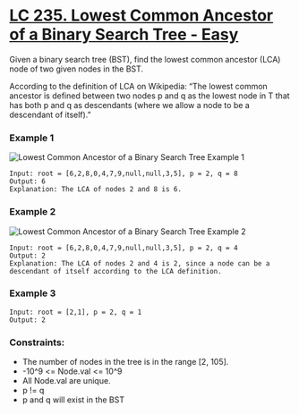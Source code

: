 # [LC 235. Lowest Common Ancestor of a Binary Search Tree - Easy](https://leetcode.com/problems/lowest-common-ancestor-of-a-binary-search-tree/description/)

Given a binary search tree (BST), find the lowest common ancestor (LCA) node of two given nodes in the BST.  

According to the definition of LCA on Wikipedia: “The lowest common ancestor is defined between two nodes p and q as the lowest node in T that has both p and q as descendants (where we allow a node to be a descendant of itself).”

### Example 1

![Lowest Common Ancestor of a Binary Search Tree Example 1](https://assets.leetcode.com/uploads/2018/12/14/binarysearchtree_improved.png)  


```
Input: root = [6,2,8,0,4,7,9,null,null,3,5], p = 2, q = 8
Output: 6
Explanation: The LCA of nodes 2 and 8 is 6.
```

### Example 2

![Lowest Common Ancestor of a Binary Search Tree Example 2](https://assets.leetcode.com/uploads/2018/12/14/binarysearchtree_improved.png)  

```
Input: root = [6,2,8,0,4,7,9,null,null,3,5], p = 2, q = 4
Output: 2
Explanation: The LCA of nodes 2 and 4 is 2, since a node can be a descendant of itself according to the LCA definition.
```

### Example 3

```
Input: root = [2,1], p = 2, q = 1
Output: 2
```

### Constraints:

- The number of nodes in the tree is in the range [2, 105].
- -10^9 <= Node.val <= 10^9
- All Node.val are unique.
- p != q
- p and q will exist in the BST
